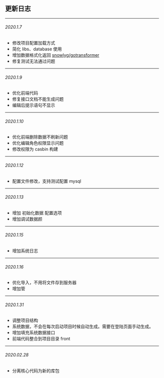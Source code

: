 ## 更新日志
---------------------------------------------

###### 2020.1.7  
- 修改项目配置加载方式
- 简化 libs、database 使用
- 增加数据格式化返回 [snowlyg/gotransformer](https://github.com/snowlyg/gotransformer)
- 修复测试无法通过问题

---------------------------------------------
###### 2020.1.9
- 优化前端代码
- 修复接口文档不能生成问题
- 编辑后提示语句不显示

---------------------------------------------
###### 2020.1.10
- 优化前端删除数据不刷新问题
- 优化编辑角色权限显示问题
- 修改权限为 casbin 构建

---------------------------------------------
###### 2020.1.12
- 配置文件修改，支持测试配置 mysql

---------------------------------------------
###### 2020.1.13
- 增加 初始化数据 配置选项
- 增加调试数据颜

---------------------------------------------
###### 2020.1.15
- 增加系统日志

---------------------------------------------
###### 2020.1.16
- 优化导入，不用将文件存到服务器
- 增加管

---------------------------------------------
###### 2020.1.31
- 调整项目结构
- 系统数据，不会在每次启动项目时候自动生成。需要在登陆页面手动生成。
- 增加填充系统数据接口
- 前端代码整合到项目目录 front 

---------------------------------------------
###### 2020.02.28
- 分离核心代码为新的库包
